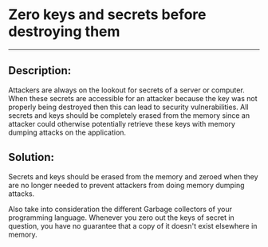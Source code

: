 # Zero keys and secrets before destroying them
-------

## Description:

Attackers are always on the lookout for secrets of a server or computer. When these secrets are
accessible for an attacker because the key was not properly being destroyed then this can lead to
security vulnerabilities. All secrets and keys should be completely erased from the memory since 
an attacker could otherwise potentially retrieve these keys with memory dumping attacks on the application.

## Solution:

Secrets and keys should be erased from the memory and zeroed when they are no longer needed to prevent attackers from 
doing memory dumping attacks.

Also take into consideration the different Garbage collectors of your programming language. Whenever you zero out the keys of secret in question, you have no guarantee that a copy of it doesn't exist elsewhere in memory.
